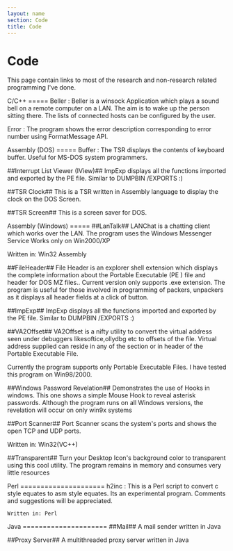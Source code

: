 ```yaml
---
layout: name
section: Code
title: Code
---
```



Code
====
This page  contain links to most of the research and non-research
related programming I've done.

<div class="section" markdown="1">
C/C++
=====
Beller
:	Beller is a winsock Application which plays a sound bell on a remote computer on a LAN. 
The aim is to wake up the person sitting there. 
The lists of connected hosts can be configured by the user. 


Error
:	The program shows the error description corresponding to error number using FormatMessage API. 

</div>

<div class="section" markdown="1">
Assembly (DOS)
=====
Buffer
:	The TSR displays the contents of keyboard buffer. Useful for MS-DOS system programmers. 

##Interrupt List Viewer (IView)##
ImpExp displays all the functions imported and exported by the PE file. 
Similar to DUMPBIN /EXPORTS :) 

##TSR Clock##
This is a TSR written in Assembly language to display the clock on the DOS Screen. 

##TSR Screen##
This is a screen saver for DOS. 
</div>

<div class="section" markdown="1">
Assembly (Windows)
=====
##LanTalk##
LANChat is a chatting client which works over the LAN. 
The program uses the Windows Messenger Service 
Works only on Win2000/XP 

Written in: Win32 Assembly 


##FileHeader##
File Header is an explorer shell extension which displays the complete information about the Portable Executable (PE ) file and header for DOS MZ files.. Current version only supports .exe extension. The program is useful for those involved in programming of packers, unpackers as it displays all header fields at a click of button.

##ImpExp##
ImpExp displays all the functions imported and exported by the PE file. 
Similar to DUMPBIN /EXPORTS :) 



##VA2Offset##
	VA2Offset is a nifty utility to convert the virtual address seen under debuggers likesoftice,ollydbg etc to offsets of the file. Virtual address supplied can reside in any of the section or in header of the Portable Executable File. 

Currently the program supports only Portable Executable Files. 
I have tested this program on Win98/2000. 

##Windows Password Revelation##
Demonstrates the use of Hooks in windows. This one shows a simple Mouse Hook to reveal asterisk passwords. 
Although the program runs on all Windows versions, the revelation will occur on only win9x systems 

##Port Scanner##
Port Scanner scans the system's ports and shows the open TCP and UDP ports. 

Written in: Win32(VC++)

##Transparent##
Turn your Desktop Icon's background color to transparent using this cool utility. 
The program remains in memory and consumes very little resources  

</div>

<div class="section" markdown="1">
Perl
=====================
h2inc
:	This is a Perl script to convert c style equates to asm style equates.
	Its an experimental program.
	Comments and suggestions will be appreciated. 

	Written in: Perl 
</div>


<div class="section" markdown="1">
Java
=====================
##Mail##
A mail sender written in Java

##Proxy Server##
A multithreaded proxy server written in Java

</div>



